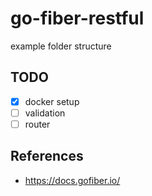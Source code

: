 # go-fiber-restful

example folder structure

## TODO
- [x] docker setup
- [ ] validation
- [ ] router

## References
- https://docs.gofiber.io/
